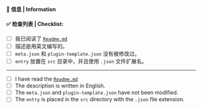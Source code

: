 #### 📝 信息 | Information

<!--- Repo url or any other thing you like to say --->

#### ✅ 检查列表 | Checklist:

<!--- Checkboxes will become clickable after submit, no need to fill them now --->

- [ ] 我已阅读了 [`Readme.md`](https://github.com/aipmhub/lobe-chat-plugins/)
- [ ] 描述是用英文编写的。
- [ ] `meta.json` 和 `plugin-template.json` 没有被修改过。
- [ ] `entry` 放置在 `src` 目录中，并且使用 `.json` 文件扩展名。

---

- [ ] I have read the [`Readme.md`](https://github.com/aipmhub/lobe-chat-plugins/)
- [ ] The description is written in English.
- [ ] The `meta.json` and `plugin-template.json` have not been modified.
- [ ] The `entry` is placed in the `src` directory with the `.json` file extension.
